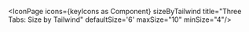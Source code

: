 <script lang="ts">
  import type { Component } from 'svelte';
  import { IconPage, filterIconsByKeyword } from 'runes-webkit'
  import * as icons from '$lib'

  const keywordsToInclude = 'Outline';
  const keyIcons = filterIconsByKeyword(icons, keywordsToInclude);
</script>

<IconPage icons={keyIcons as Component} sizeByTailwind title="Three Tabs: Size by Tailwind" defaultSize='6' maxSize="10" minSize="4"/>